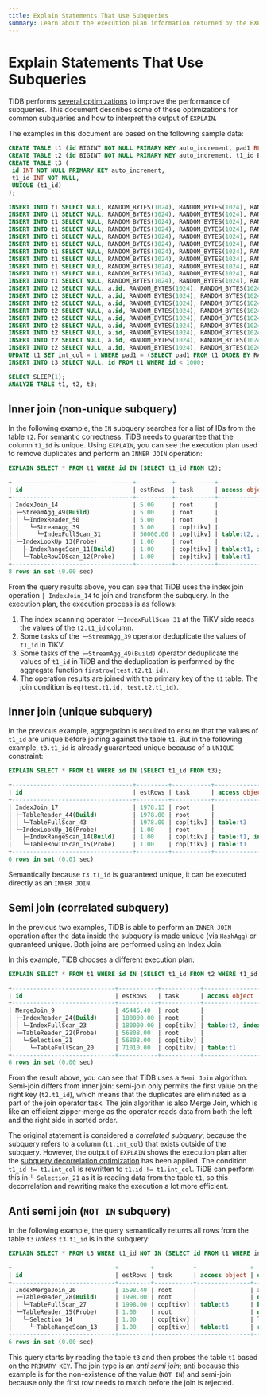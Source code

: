 ```yaml
---
title: Explain Statements That Use Subqueries
summary: Learn about the execution plan information returned by the EXPLAIN statement in TiDB.
---
```


# Explain Statements That Use Subqueries

TiDB performs [several optimizations](/subquery-optimization.md) to improve the performance of subqueries. This document describes some of these optimizations for common subqueries and how to interpret the output of `EXPLAIN`.

The examples in this document are based on the following sample data:

```sql
CREATE TABLE t1 (id BIGINT NOT NULL PRIMARY KEY auto_increment, pad1 BLOB, pad2 BLOB, pad3 BLOB, int_col INT NOT NULL DEFAULT 0);
CREATE TABLE t2 (id BIGINT NOT NULL PRIMARY KEY auto_increment, t1_id BIGINT NOT NULL, pad1 BLOB, pad2 BLOB, pad3 BLOB, INDEX(t1_id));
CREATE TABLE t3 (
 id INT NOT NULL PRIMARY KEY auto_increment,
 t1_id INT NOT NULL,
 UNIQUE (t1_id)
);

INSERT INTO t1 SELECT NULL, RANDOM_BYTES(1024), RANDOM_BYTES(1024), RANDOM_BYTES(1024), 0 FROM dual;
INSERT INTO t1 SELECT NULL, RANDOM_BYTES(1024), RANDOM_BYTES(1024), RANDOM_BYTES(1024), 0 FROM t1 a JOIN t1 b JOIN t1 c LIMIT 10000;
INSERT INTO t1 SELECT NULL, RANDOM_BYTES(1024), RANDOM_BYTES(1024), RANDOM_BYTES(1024), 0 FROM t1 a JOIN t1 b JOIN t1 c LIMIT 10000;
INSERT INTO t1 SELECT NULL, RANDOM_BYTES(1024), RANDOM_BYTES(1024), RANDOM_BYTES(1024), 0 FROM t1 a JOIN t1 b JOIN t1 c LIMIT 10000;
INSERT INTO t1 SELECT NULL, RANDOM_BYTES(1024), RANDOM_BYTES(1024), RANDOM_BYTES(1024), 0 FROM t1 a JOIN t1 b JOIN t1 c LIMIT 10000;
INSERT INTO t1 SELECT NULL, RANDOM_BYTES(1024), RANDOM_BYTES(1024), RANDOM_BYTES(1024), 0 FROM t1 a JOIN t1 b JOIN t1 c LIMIT 10000;
INSERT INTO t1 SELECT NULL, RANDOM_BYTES(1024), RANDOM_BYTES(1024), RANDOM_BYTES(1024), 0 FROM t1 a JOIN t1 b JOIN t1 c LIMIT 10000;
INSERT INTO t1 SELECT NULL, RANDOM_BYTES(1024), RANDOM_BYTES(1024), RANDOM_BYTES(1024), 0 FROM t1 a JOIN t1 b JOIN t1 c LIMIT 10000;
INSERT INTO t1 SELECT NULL, RANDOM_BYTES(1024), RANDOM_BYTES(1024), RANDOM_BYTES(1024), 0 FROM t1 a JOIN t1 b JOIN t1 c LIMIT 10000;
INSERT INTO t1 SELECT NULL, RANDOM_BYTES(1024), RANDOM_BYTES(1024), RANDOM_BYTES(1024), 0 FROM t1 a JOIN t1 b JOIN t1 c LIMIT 10000;
INSERT INTO t1 SELECT NULL, RANDOM_BYTES(1024), RANDOM_BYTES(1024), RANDOM_BYTES(1024), 0 FROM t1 a JOIN t1 b JOIN t1 c LIMIT 10000;
INSERT INTO t2 SELECT NULL, a.id, RANDOM_BYTES(1024), RANDOM_BYTES(1024), RANDOM_BYTES(1024) FROM t1 a JOIN t1 b JOIN t1 c LIMIT 10000;
INSERT INTO t2 SELECT NULL, a.id, RANDOM_BYTES(1024), RANDOM_BYTES(1024), RANDOM_BYTES(1024) FROM t1 a JOIN t1 b JOIN t1 c LIMIT 10000;
INSERT INTO t2 SELECT NULL, a.id, RANDOM_BYTES(1024), RANDOM_BYTES(1024), RANDOM_BYTES(1024) FROM t1 a JOIN t1 b JOIN t1 c LIMIT 10000;
INSERT INTO t2 SELECT NULL, a.id, RANDOM_BYTES(1024), RANDOM_BYTES(1024), RANDOM_BYTES(1024) FROM t1 a JOIN t1 b JOIN t1 c LIMIT 10000;
INSERT INTO t2 SELECT NULL, a.id, RANDOM_BYTES(1024), RANDOM_BYTES(1024), RANDOM_BYTES(1024) FROM t1 a JOIN t1 b JOIN t1 c LIMIT 10000;
INSERT INTO t2 SELECT NULL, a.id, RANDOM_BYTES(1024), RANDOM_BYTES(1024), RANDOM_BYTES(1024) FROM t1 a JOIN t1 b JOIN t1 c LIMIT 10000;
INSERT INTO t2 SELECT NULL, a.id, RANDOM_BYTES(1024), RANDOM_BYTES(1024), RANDOM_BYTES(1024) FROM t1 a JOIN t1 b JOIN t1 c LIMIT 10000;
INSERT INTO t2 SELECT NULL, a.id, RANDOM_BYTES(1024), RANDOM_BYTES(1024), RANDOM_BYTES(1024) FROM t1 a JOIN t1 b JOIN t1 c LIMIT 10000;
INSERT INTO t2 SELECT NULL, a.id, RANDOM_BYTES(1024), RANDOM_BYTES(1024), RANDOM_BYTES(1024) FROM t1 a JOIN t1 b JOIN t1 c LIMIT 10000;
UPDATE t1 SET int_col = 1 WHERE pad1 = (SELECT pad1 FROM t1 ORDER BY RAND() LIMIT 1);
INSERT INTO t3 SELECT NULL, id FROM t1 WHERE id < 1000;

SELECT SLEEP(1);
ANALYZE TABLE t1, t2, t3;
```

## Inner join (non-unique subquery)

In the following example, the `IN` subquery searches for a list of IDs from the table `t2`. For semantic correctness, TiDB needs to guarantee that the column `t1_id` is unique. Using `EXPLAIN`, you can see the execution plan used to remove duplicates and perform an `INNER JOIN` operation:

```sql
EXPLAIN SELECT * FROM t1 WHERE id IN (SELECT t1_id FROM t2);
```

```sql
+----------------------------------+----------+-----------+------------------------------+---------------------------------------------------------------------------------------------------------------------------+
| id                               | estRows  | task      | access object                | operator info                                                                                                             |
+----------------------------------+----------+-----------+------------------------------+---------------------------------------------------------------------------------------------------------------------------+
| IndexJoin_14                     | 5.00     | root      |                              | inner join, inner:IndexLookUp_13, outer key:test.t2.t1_id, inner key:test.t1.id, equal cond:eq(test.t2.t1_id, test.t1.id) |
| ├─StreamAgg_49(Build)            | 5.00     | root      |                              | group by:test.t2.t1_id, funcs:firstrow(test.t2.t1_id)->test.t2.t1_id                                                      |
| │ └─IndexReader_50               | 5.00     | root      |                              | index:StreamAgg_39                                                                                                        |
| │   └─StreamAgg_39               | 5.00     | cop[tikv] |                              | group by:test.t2.t1_id,                                                                                                   |
| │     └─IndexFullScan_31         | 50000.00 | cop[tikv] | table:t2, index:t1_id(t1_id) | keep order:true                                                                                                           |
| └─IndexLookUp_13(Probe)          | 1.00     | root      |                              |                                                                                                                           |
|   ├─IndexRangeScan_11(Build)     | 1.00     | cop[tikv] | table:t1, index:PRIMARY(id)  | range: decided by [eq(test.t1.id, test.t2.t1_id)], keep order:false                                                       |
|   └─TableRowIDScan_12(Probe)     | 1.00     | cop[tikv] | table:t1                     | keep order:false                                                                                                          |
+----------------------------------+----------+-----------+------------------------------+---------------------------------------------------------------------------------------------------------------------------+
8 rows in set (0.00 sec)
```

From the query results above, you can see that TiDB uses the index join operation `| IndexJoin_14` to join and transform the subquery. In the execution plan, the execution process is as follows:

1. The index scanning operator `└─IndexFullScan_31` at the TiKV side reads the values of the `t2.t1_id` column.
2. Some tasks of the `└─StreamAgg_39` operator deduplicate the values of `t1_id` in TiKV.
3. Some tasks of the `├─StreamAgg_49(Build)` operator deduplicate the values of `t1_id` in TiDB and the deduplication is performed by the aggregate function `firstrow(test.t2.t1_id)`.
4. The operation results are joined with the primary key of the `t1` table. The join condition is `eq(test.t1.id, test.t2.t1_id)`.

## Inner join (unique subquery)

In the previous example, aggregation is required to ensure that the values of `t1_id` are unique before joining against the table `t1`. But in the following example, `t3.t1_id` is already guaranteed unique because of a `UNIQUE` constraint:

```sql
EXPLAIN SELECT * FROM t1 WHERE id IN (SELECT t1_id FROM t3);
```

```sql
+----------------------------------+---------+-----------+-----------------------------+---------------------------------------------------------------------------------------------------------------------------+
| id                               | estRows | task      | access object               | operator info                                                                                                             |
+----------------------------------+---------+-----------+-----------------------------+---------------------------------------------------------------------------------------------------------------------------+
| IndexJoin_17                     | 1978.13 | root      |                             | inner join, inner:IndexLookUp_16, outer key:test.t3.t1_id, inner key:test.t1.id, equal cond:eq(test.t3.t1_id, test.t1.id) |
| ├─TableReader_44(Build)          | 1978.00 | root      |                             | data:TableFullScan_43                                                                                                     |
| │ └─TableFullScan_43             | 1978.00 | cop[tikv] | table:t3                    | keep order:false                                                                                                          |
| └─IndexLookUp_16(Probe)          | 1.00    | root      |                             |                                                                                                                           |
|   ├─IndexRangeScan_14(Build)     | 1.00    | cop[tikv] | table:t1, index:PRIMARY(id) | range: decided by [eq(test.t1.id, test.t3.t1_id)], keep order:false                                                       |
|   └─TableRowIDScan_15(Probe)     | 1.00    | cop[tikv] | table:t1                    | keep order:false                                                                                                          |
+----------------------------------+---------+-----------+-----------------------------+---------------------------------------------------------------------------------------------------------------------------+
6 rows in set (0.01 sec)
```

Semantically because `t3.t1_id` is guaranteed unique, it can be executed directly as an `INNER JOIN`.

## Semi join (correlated subquery)

In the previous two examples, TiDB is able to perform an `INNER JOIN` operation after the data inside the subquery is made unique (via `HashAgg`) or guaranteed unique. Both joins are performed using an Index Join.

In this example, TiDB chooses a different execution plan:

```sql
EXPLAIN SELECT * FROM t1 WHERE id IN (SELECT t1_id FROM t2 WHERE t1_id != t1.int_col);
```

```sql
+-----------------------------+-----------+-----------+------------------------------+--------------------------------------------------------------------------------------------------------+
| id                          | estRows   | task      | access object                | operator info                                                                                          |
+-----------------------------+-----------+-----------+------------------------------+--------------------------------------------------------------------------------------------------------+
| MergeJoin_9                 | 45446.40  | root      |                              | semi join, left key:test.t1.id, right key:test.t2.t1_id, other cond:ne(test.t2.t1_id, test.t1.int_col) |
| ├─IndexReader_24(Build)     | 180000.00 | root      |                              | index:IndexFullScan_23                                                                                 |
| │ └─IndexFullScan_23        | 180000.00 | cop[tikv] | table:t2, index:t1_id(t1_id) | keep order:true                                                                                        |
| └─TableReader_22(Probe)     | 56808.00  | root      |                              | data:Selection_21                                                                                      |
|   └─Selection_21            | 56808.00  | cop[tikv] |                              | ne(test.t1.id, test.t1.int_col)                                                                        |
|     └─TableFullScan_20      | 71010.00  | cop[tikv] | table:t1                     | keep order:true                                                                                        |
+-----------------------------+-----------+-----------+------------------------------+--------------------------------------------------------------------------------------------------------+
6 rows in set (0.00 sec)
```

From the result above, you can see that TiDB uses a `Semi Join` algorithm. Semi-join differs from inner join: semi-join only permits the first value on the right key (`t2.t1_id`), which means that the duplicates are eliminated as a part of the join operator task. The join algorithm is also Merge Join, which is like an efficient zipper-merge as the operator reads data from both the left and the right side in sorted order.

The original statement is considered a _correlated subquery_, because the subquery refers to a column (`t1.int_col`) that exists outside of the subquery. However, the output of `EXPLAIN` shows the execution plan after the [subquery decorrelation optimization](/correlated-subquery-optimization.md) has been applied. The condition `t1_id != t1.int_col` is rewritten to `t1.id != t1.int_col`. TiDB can perform this in `└─Selection_21` as it is reading data from the table `t1`, so this decorrelation and rewriting make the execution a lot more efficient.

## Anti semi join (`NOT IN` subquery)

In the following example, the query semantically returns all rows from the table `t3` _unless_ `t3.t1_id` is in the subquery:

```sql
EXPLAIN SELECT * FROM t3 WHERE t1_id NOT IN (SELECT id FROM t1 WHERE int_col < 100);
```

```sql
+-----------------------------+---------+-----------+---------------+-------------------------------------------------------------------------------------+
| id                          | estRows | task      | access object | operator info                                                                       |
+-----------------------------+---------+-----------+---------------+-------------------------------------------------------------------------------------+
| IndexMergeJoin_20           | 1598.40 | root      |               | anti semi join, inner:TableReader_15, outer key:test.t3.t1_id, inner key:test.t1.id |
| ├─TableReader_28(Build)     | 1998.00 | root      |               | data:TableFullScan_27                                                               |
| │ └─TableFullScan_27        | 1998.00 | cop[tikv] | table:t3      | keep order:false                                                                    |
| └─TableReader_15(Probe)     | 1.00    | root      |               | data:Selection_14                                                                   |
|   └─Selection_14            | 1.00    | cop[tikv] |               | lt(test.t1.int_col, 100)                                                            |
|     └─TableRangeScan_13     | 1.00    | cop[tikv] | table:t1      | range: decided by [test.t3.t1_id], keep order:true                                  |
+-----------------------------+---------+-----------+---------------+-------------------------------------------------------------------------------------+
6 rows in set (0.00 sec)
```

This query starts by reading the table `t3` and then probes the table `t1` based on the `PRIMARY KEY`. The join type is an _anti semi join_; anti because this example is for the non-existence of the value (`NOT IN`) and semi-join because only the first row needs to match before the join is rejected.
